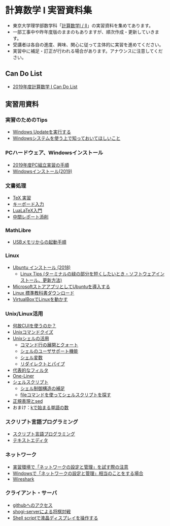 # 計算数学 I 実習資料集
- 東京大学理学部数学科「[計算数学I / II](https://sites.google.com/g.ecc.u-tokyo.ac.jp/kspage)」の実習資料を集めてあります。
- 一部工事中や昨年度版のままのもありますが、順次作成・更新していきます。
- 受講者は各自の進度、興味、関心に従って主体的に実習を進めてください。
- 実習中に補足・訂正が行われる場合があります。アナウンスに注意してください。

## Can Do List
* [2019年度計算数学 I Can Do List](contents/candolist.md)

## 実習用資料
### 実習のためのTips
- [Windows Updateを実行する](contents/windowsupdate.md)
- [Windowsシステムを使う上で知っておいてほしいこと](contents/usewindows.md)

### PCハードウェア、Windowsインストール

- [2019年度PC組立実習の手順](https://github.com/ma-tsuchiya/KS_pcdev)
- [Windowsインストール(2019)](contents/windowsinstall.md)

### 文書処理
- [TeX 実習](contents/tex/tex_practice.md)
- [キーボード入力](contents/tex/keyboard_practice.md)
- [LuaLaTeX入門](contents/tex/lualatex.md)
- [中間レポート添削](contents/tex/tensaku_2018.md)

### MathLibre
- [USBメモリからの起動手順](https://docs.google.com/presentation/d/1Hlz_6NpWCqOpGR78u4KOTNPCoO-N1DJ0vZxbEUCG8zc/edit?usp=sharing)

### Linux
- [Ubuntu インストール (2018)](contents/linux/install.md)
  - [Linux Tips (ターミナルの緑の部分を短くしたいとき・ソフトウェアインストール、更新方法)](contents/linux/linuxtips.md)
- [MicrosoftストアアプリとしてUbuntuを導入する](contents/linux/store.md)
- [Linux 標準教科書ダウンロード](contents/linux/linuxtexts.md)
- [VirtualBoxでLinuxを動かす](contents/linux/vb.md)

### Unix/Linux活用
- [何故CUIを使うのか？](contents/linux/why_CUI.md)
- [Unixコマンドクイズ](contents/linux/quiz.md)
- [Unixシェルの活用](contents/linux/shell.md)
  - [コマンド行の展開とクォート](contents/linux/cmdline.md)
  - [シェルのユーザサポート機能](contents/linux/usersupport.md)
  - [シェル変数](contents/linux/shellvar.md)
  - [リダイレクトとパイプ](contents/linux/pipe.md)
- [代表的なフィルタ](contents/linux/filters.md)
- [One-Liner](contents/linux/one-liner.md)
- [シェルスクリプト](contents/linux/shellscript.md)
  - [シェル制御構造の補足](contents/linux/control.md)
  - [fileコマンドを使ってシェルスクリプトを探す](contents/linux/count.md)
- [正規表現とsed](contents/linux/regexp.md)
- おまけ：[kで始まる単語の数](contents/linux/kwords.md)

### スクリプト言語プログラミング
- [スクリプト言語プログラミング](contents/script/top.md)
- [テキストエディタ](contents/script/editor.md)

### ネットワーク
- [実習環境で「ネットワークの設定と管理」を試す際の注意](contents/network/network.md)
- [Windowsで「ネットワークの設定と管理」相当のことをする場合](contents/network/windows.md)
- [Wireshark](contents/network/wireshark.md)

### クライアント・サーバ
- [githubへのアクセス](contents/network/github.md)
- [shogi-serverによる将棋対戦](contents/network/shogi.md)
- [Shell scriptで液晶ディスプレイを操作する](https://github.com/utmsks/lcdshell)
